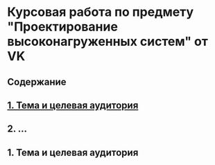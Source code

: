 # Курсовая работа по предмету "Проектирование высоконагруженных систем" от VK
## Содержание
## [1. Тема и целевая аудитория](#first)
## 2. ...

<a name="first"></a>
## 1. Тема и целевая аудитория
